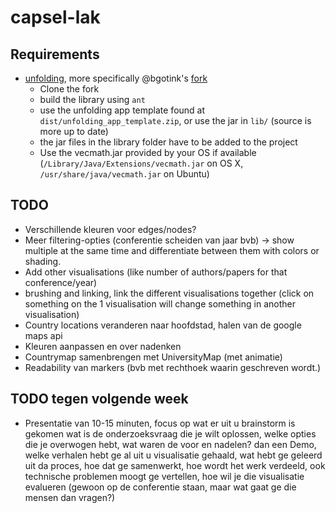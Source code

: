# capsel-lak

## Requirements

* [unfolding](http://unfoldingmaps.org), more specifically @bgotink's [fork](/bgotink/unfolding)
    * Clone the fork
    * build the library using ```ant```
    * use the unfolding app template found at ```dist/unfolding_app_template.zip```, or use the jar in ```lib/``` (source is more up to date)
    * the jar files in the library folder have to be added to the project
    * Use the vecmath.jar provided by your OS if available (```/Library/Java/Extensions/vecmath.jar``` on OS X, ```/usr/share/java/vecmath.jar``` on Ubuntu)

## TODO

- Verschillende kleuren voor edges/nodes?
- Meer filtering-opties (conferentie scheiden van jaar bvb) -> show multiple at the same time and differentiate between them with colors or shading. 
- Add other visualisations (like number of authors/papers for that conference/year)
- brushing and linking, link the different visualisations together (click on something on the 1 visualisation will change something in another visualisation)
- Country locations veranderen naar hoofdstad, halen van de google maps api
- Kleuren aanpassen en over nadenken
- Countrymap samenbrengen met UniversityMap (met animatie)
- Readability van markers (bvb met rechthoek waarin geschreven wordt.)


## TODO tegen volgende week
- Presentatie van 10-15 minuten, focus op wat er uit u brainstorm is gekomen
wat is de onderzoeksvraag die je wilt oplossen, welke opties die je overwogen hebt, wat waren de voor en nadelen?
dan een Demo, welke verhalen hebt ge al uit u visualisatie gehaald, wat hebt ge geleerd uit da proces, hoe dat ge samenwerkt, hoe wordt het werk verdeeld,
ook technische problemen moogt ge vertellen, hoe wil je die visualisatie evalueren (gewoon op de conferentie staan, maar wat gaat ge die mensen dan vragen?)
